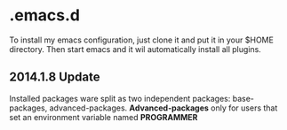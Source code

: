 .emacs.d
========

To install my emacs configuration, just clone it and put it in your $HOME directory. Then start emacs and it wil 
automatically install all plugins.


## 2014.1.8 Update  

Installed packages ware split as two independent packages: base-packages, advanced-packages.
**Advanced-packages** only for users that set an environment variable named **PROGRAMMER**